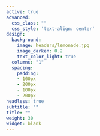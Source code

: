 ```yaml
---
active: true
advanced:
  css_class: ""
  css_style: 'text-align: center'
design:
  background:
    image: headers/lemonade.jpg
    image_darken: 0.2
    text_color_light: true
  columns: "1"
  spacing:
    padding:
    - 100px
    - 200px
    - 100px
    - 200px
headless: true
subtitle: ""
title: ""
weight: 30
widget: blank
---
```

